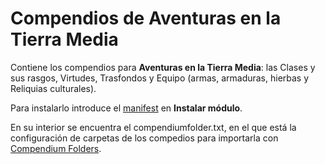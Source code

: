# Compendios de Aventuras en la Tierra Media

Contiene los compendios para **Aventuras en la Tierra Media**: las Clases y sus rasgos, Virtudes, Trasfondos y Equipo (armas, armaduras, hierbas y Reliquias culturales).

Para instalarlo introduce el [manifest](https://raw.githubusercontent.com/WallaceMcGregor/aeltm-compendium/master/module.json) en **Instalar módulo**.

En su interior se encuentra el compendiumfolder.txt, en el que está la configuración de carpetas de los compedios para importarla con [Compendium Folders](https://github.com/earlSt1/vtt-compendium-folders).
